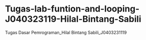 # Tugas-lab-funtion-and-looping-J040323119-Hilal-Bintang-Sabili
Tugas Dasar Pemrograman_Hilal Bintang Sabili_J0403231119

